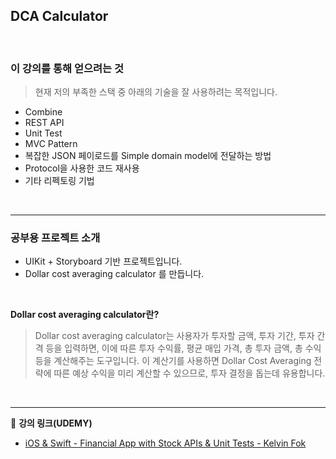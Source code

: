 
## DCA Calculator
<br>

### **이 강의를 통해 얻으려는 것**
> 현재 저의 부족한 스택 중 아래의 기술을 잘 사용하려는 목적입니다.
- Combine
- REST API 
- Unit Test 
- MVC Pattern
- 복잡한 JSON 페이로드를 Simple domain model에 전달하는 방법
- Protocol을 사용한 코드 재사용
- 기타 리펙토링 기법


<br>

---

### **공부용 프로젝트 소개**
- UIKit + Storyboard 기반 프로젝트입니다.
- Dollar cost averaging calculator 를 만듭니다.

<br>

**Dollar cost averaging calculator란?**
> Dollar cost averaging calculator는 사용자가 투자할 금액, 투자 기간, 투자 간격 등을 입력하면, 이에 따른 투자 수익률, 평균 매입 가격, 총 투자 금액, 총 수익 등을 계산해주는 도구입니다. 이 계산기를 사용하면 Dollar Cost Averaging 전략에 따른 예상 수익을 미리 계산할 수 있으므로, 투자 결정을 돕는데 유용합니다.

<br>

---

🔗 **강의 링크(UDEMY)**   
<a href="https://www.udemy.com/course/ios-14-swift-5-financial-app-with-stock-apis-unit-tests/">
- iOS & Swift - Financial App with Stock APIs & Unit Tests - Kelvin Fok
</a>

